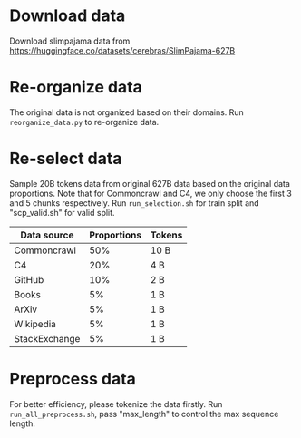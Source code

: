 # Download data
Download slimpajama data from https://huggingface.co/datasets/cerebras/SlimPajama-627B

# Re-organize data
The original data is not organized based on their domains.
Run `reorganize_data.py` to re-organize data.

# Re-select data
Sample 20B tokens data from original 627B data based on the original data proportions. Note that for Commoncrawl and C4, we only choose the first 3 and 5 chunks respectively. Run `run_selection.sh` for train split and "scp_valid.sh" for valid split.

| Data source    | Proportions | Tokens |
|----------------|-------------|--------|
| Commoncrawl    | 50%         | 10 B   |
| C4             | 20%         | 4 B    |
| GitHub         | 10%         | 2 B    |
| Books          | 5%          | 1 B    |
| ArXiv          | 5%          | 1 B    |
| Wikipedia      | 5%          | 1 B    |
| StackExchange  | 5%          | 1 B    |

# Preprocess data
For better efficiency, please tokenize the data firstly.
Run `run_all_preprocess.sh`, pass "max_length" to control the max sequence length.

